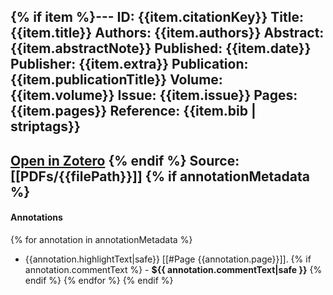 {% if item %}---
ID: {{item.citationKey}}
Title: {{item.title}}
Authors: {{item.authors}}
Abstract: {{item.abstractNote}}
Published: {{item.date}}
Publisher: {{item.extra}}
Publication: {{item.publicationTitle}}
Volume: {{item.volume}}
Issue: {{item.issue}}
Pages: {{item.pages}}
Reference: {{item.bib | striptags}}
---

[Open in Zotero](zotero://select/library/items/{{item.select}}) {% endif %}
Source: [[PDFs/{{filePath}}]]
{% if annotationMetadata %}
---
#### Annotations
{% for annotation in annotationMetadata %}
 - {{annotation.highlightText|safe}} [[#Page {{annotation.page}}]]. {% if annotation.commentText %} - **${{ annotation.commentText|safe }}** {% endif %} 
{% endfor %}
{% endif %}

